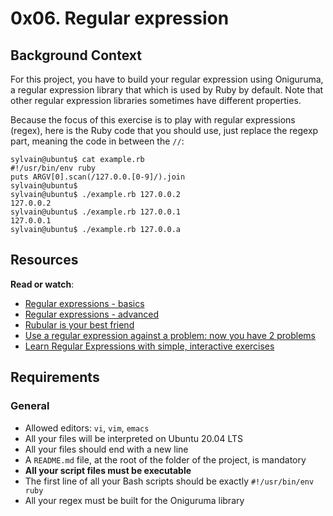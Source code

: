 <h1 class="gap">0x06. Regular expression</h1>

<div class="panel-body">
    <h2>Background Context</h2>

<p>For this project, you have to build your regular expression using Oniguruma, a regular expression library that which is used by Ruby by default. Note that other regular expression libraries sometimes have different properties.</p>

<p>Because the focus of this exercise is to play with regular expressions (regex), here is the Ruby code that you should use, just replace the regexp part, meaning the code in between the <code>//</code>:</p>

<pre><code>sylvain@ubuntu$ cat example.rb
#!/usr/bin/env ruby
puts ARGV[0].scan(/127.0.0.[0-9]/).join
sylvain@ubuntu$
sylvain@ubuntu$ ./example.rb 127.0.0.2
127.0.0.2
sylvain@ubuntu$ ./example.rb 127.0.0.1
127.0.0.1
sylvain@ubuntu$ ./example.rb 127.0.0.a
</code></pre>

<h2>Resources</h2>

<p><strong>Read or watch</strong>:</p>

<ul>
<li><a href="/rltoken/SJ2eQ7V2iQlCgLc-L96zWg" title="Regular expressions - basics" target="_blank">Regular expressions - basics</a> </li>
<li><a href="/rltoken/qyjWL-J1_qUaZGR690gH1Q" title="Regular expressions - advanced" target="_blank">Regular expressions - advanced</a> </li>
<li><a href="/rltoken/WCjn8NgohbQ5NGXEObWZvQ" title="Rubular is your best friend" target="_blank">Rubular is your best friend</a> </li>
<li><a href="/rltoken/Zfvv_ydOCvJ_YaBB6eDqVw" title="Use a regular expression against a problem: now you have 2 problems" target="_blank">Use a regular expression against a problem: now you have 2 problems</a> </li>
<li><a href="/rltoken/Y-OVGcJ5cskdXWIBowiE_A" title="Learn Regular Expressions with simple, interactive exercises" target="_blank">Learn Regular Expressions with simple, interactive exercises</a> </li>
</ul>

<h2>Requirements</h2>

<h3>General</h3>

<ul>
<li>Allowed editors: <code>vi</code>, <code>vim</code>, <code>emacs</code></li>
<li>All your files will be interpreted on Ubuntu 20.04 LTS</li>
<li>All your files should end with a new line</li>
<li>A <code>README.md</code> file, at the root of the folder of the project, is mandatory</li>
<li><strong>All your script files must be executable</strong></li>
<li>The first line of all your Bash scripts should be exactly <code>#!/usr/bin/env ruby</code></li>
<li>All your regex must be built for the Oniguruma library</li>
</ul>

  </div>
